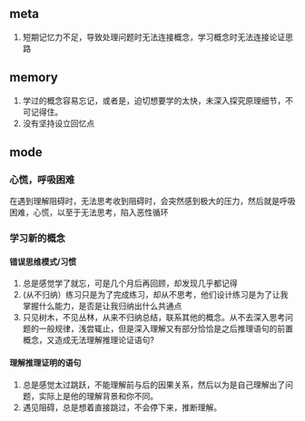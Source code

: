 ## meta
1. 短期记忆力不足，导致处理问题时无法连接概念，学习概念时无法连接论证思路
## memory
1. 学过的概念容易忘记，或者是，迫切想要学的太快，未深入探究原理细节，不可记得住。
2. 没有坚持设立回忆点
## mode
### 心慌，呼吸困难
在遇到理解阻碍时，无法思考收到阻碍时，会突然感到极大的压力，然后就是呼吸困难，心慌，以至于无法思考，陷入恶性循环
### 学习新的概念
#### 错误思维模式/习惯
1. 总是感觉学了就忘，可是几个月后再回顾，却发现几乎都记得
2. (从不归纳）练习只是为了完成练习，却从不思考，他们设计练习是为了让我掌握什么能力，是否是让我归纳出什么共通点
3. 只见树木，不见丛林，从来不归纳总结，联系其他的概念。从不去深入思考问题的一般规律，浅尝辄止，但是深入理解又有部分恰恰是之后推理语句的前置概念，又造成无法理解推理论证语句?
#### 理解推理证明的语句
1. 总是感觉太过跳跃，不能理解前与后的因果关系，然后以为是自己理解出了问题，实际上是他的理解背景和你不同。
2. 遇见阻碍，总是想着直接跳过，不会停下来，推断理解。
